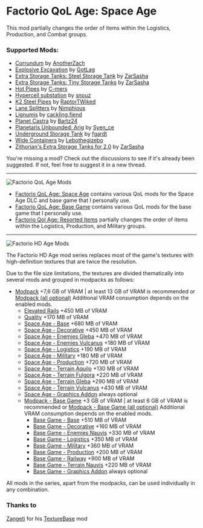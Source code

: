 # Factorio QoL Age: Space Age

This mod partially changes the order of items within the Logistics, Production, and Combat groups.

### Supported Mods:

* [Corrundum](https://mods.factorio.com/mod/corrundum) by [AnotherZach](https://mods.factorio.com/user/AnotherZach)
* [Explosive Excavation](https://mods.factorio.com/mod/Explosive%20Excavation?from=search) by [GotLag](https://mods.factorio.com/user/GotLag)
* [Extra Storage Tanks: Steel Storage Tank](https://mods.factorio.com/mod/est-steel-storage-tank) by [ZarSasha](https://mods.factorio.com/user/ZarSasha)
* [Extra Storage Tanks: Tiny Storage Tanks](https://mods.factorio.com/mod/est-tiny-storage-tank) by [ZarSasha](https://mods.factorio.com/user/ZarSasha)
* [Hot Pipes](https://mods.factorio.com/mod/HotPipes) by [C-mers](https://mods.factorio.com/user/C-mers)
* [Hypercell substation](https://mods.factorio.com/mod/snouz_better_substation) by [snouz](https://mods.factorio.com/user/snouz)
* [K2 Steel Pipes](https://mods.factorio.com/mod/k2-steel-pipes) by [RaptorTWiked](https://mods.factorio.com/user/RaptorTWiked)
* [Lane Splitters](https://mods.factorio.com/mod/lane-splitters) by [Nimphious](https://mods.factorio.com/user/Nimphious)
* [Lignumis](https://mods.factorio.com/mod/lignumis) by [cackling.fiend](https://mods.factorio.com/user/cackling.fiend)
* [Planet Castra](https://mods.factorio.com/mod/castra) by [Bartz24](https://mods.factorio.com/user/Bartz24)
* [Planetaris Unbounded: Arig](https://mods.factorio.com/mod/planetaris-unbounded) by [Syen_ce](https://mods.factorio.com/user/Syen_ce)
* [Underground Storage Tank](https://mods.factorio.com/mod/underground-storage-tank) by [fgardt](https://mods.factorio.com/user/fgardt)
* [Wide Containers](https://mods.factorio.com/mod/wide-steel-chests) by [Lebothegizebo](https://mods.factorio.com/user/Lebothegizebo)
* [Zithorian's Extra Storage Tanks for 2.0](https://mods.factorio.com/mod/zithorian-extra-storage-tanks-port) by [ZarSasha](https://mods.factorio.com/user/ZarSasha)

You're missing a mod? Check out the discussions to see if it's already been suggested. If not, feel free to suggest it in a new thread.

***

![Factorio QoL Age Mods](https://codeberg.org/Ingo_Igel/Factorio_HD_Age_and_Factorio_QoL_Age/raw/branch/main/.gallery/Factorio_QoL_Age_Logo.png)

* [Factorio QoL Age: Space Age](https://mods.factorio.com/mod/factorio_qol_age_space_age)
  contains various QoL mods for the Space Age DLC and base game that I personally use.
* [Factorio QoL Age: Base Game](https://mods.factorio.com/mod/factorio_qol_age_base_game)
  contains various QoL mods for the base game that I personally use.
* [Factorio Qol Age: Resorted Items](https://mods.factorio.com/mod/factorio_qol_age_resorted_items)
  partially changes the order of items within the Logistics, Production, and Military groups.


***

![Factorio HD Age Mods](https://codeberg.org/Ingo_Igel/Factorio_HD_Age_and_Factorio_QoL_Age/raw/branch/main/.gallery/Factorio_HD_Age_Logo.png)

The Factorio HD Age mod series replaces most of the game's textures with high-definition textures that are twice the resolution.

Due to the file size limitations, the textures are divided thematically into several mods and grouped in modpacks as follows:

* [Modpack](https://mods.factorio.com/mod/factorio_hd_age_modpack) +7,6 GB of VRAM | at least 13 GB of VRAM is recommended
  or [Modpack (all optional)](https://mods.factorio.com/mod/factorio_hd_age_modpack_optional) Additional VRAM consumption depends on the enabled mods.
  * [Elevated Rails](https://mods.factorio.com/mod/factorio_hd_age_elevated_rails) +450 MB of VRAM
  * [Quality](https://mods.factorio.com/mod/factorio_hd_age_quality) +170 MB of VRAM
  * [Space Age - Base](https://mods.factorio.com/mod/factorio_hd_age_space_age_base) +680 MB of VRAM
  * [Space Age - Decorative](https://mods.factorio.com/mod/factorio_hd_age_space_age_decorative) +450 MB of VRAM
  * [Space Age - Enemies Gleba](https://mods.factorio.com/mod/factorio_hd_age_space_age_enemies_gleba) +470 MB of VRAM
  * [Space Age - Enemies Vulcanus](https://mods.factorio.com/mod/factorio_hd_age_space_age_enemies_vulcanus) +180 MB of VRAM
  * [Space Age - Logistics](https://mods.factorio.com/mod/factorio_hd_age_space_age_logistics) +190 MB of VRAM
  * [Space Age - Military](https://mods.factorio.com/mod/factorio_hd_age_space_age_military) +180 MB of VRAM
  * [Space Age - Production](https://mods.factorio.com/mod/factorio_hd_age_space_age_production) +720 MB of VRAM
  * [Space Age - Terrain Aquilo](https://mods.factorio.com/mod/factorio_hd_age_space_age_terrain_aquilo) +130 MB of VRAM
  * [Space Age - Terrain Fulgora](https://mods.factorio.com/mod/factorio_hd_age_space_age_terrain_fulgora) +220 MB of VRAM
  * [Space Age - Terrain Gleba](https://mods.factorio.com/mod/factorio_hd_age_space_age_terrain_gleba) +290 MB of VRAM
  * [Space Age - Terrain Vulcanus](https://mods.factorio.com/mod/factorio_hd_age_space_age_terrain_vulcanus) +430 MB of VRAM
  * [Space Age - Graphics Addon](https://mods.factorio.com/mod/factorio_hd_age_space_age_graphics_addon) always optional
  * [Modpack - Base Game](https://mods.factorio.com/mod/factorio_hd_age_modpack_base_game_only) +3 GB of VRAM | at least 6 GB of VRAM is recommended
    or [Modpack - Base Game (all optional)](https://mods.factorio.com/mod/factorio_hd_age_modpack_base_game_optional) Additional VRAM consumption depends on the enabled mods.
    * [Base Game - Base](https://mods.factorio.com/mod/factorio_hd_age_base_game_base) +510 MB of VRAM
    * [Base Game - Decorative](https://mods.factorio.com/mod/factorio_hd_age_base_game_decorative) +160 MB of VRAM
    * [Base Game - Enemies Nauvis](https://mods.factorio.com/mod/factorio_hd_age_base_game_enemies_nauvis) +330 MB of VRAM
    * [Base Game - Logistics](https://mods.factorio.com/mod/factorio_hd_age_base_game_logistics) +350 MB of VRAM
    * [Base Game - Military](https://mods.factorio.com/mod/factorio_hd_age_base_game_military) +360 MB of VRAM
    * [Base Game - Production](https://mods.factorio.com/mod/factorio_hd_age_base_game_production) +200 MB of VRAM
    * [Base Game - Railway](https://mods.factorio.com/mod/factorio_hd_age_base_game_railway) +900 MB of VRAM
    * [Base Game - Terrain Nauvis](https://mods.factorio.com/mod/factorio_hd_age_base_game_terrain_nauvis) +220 MB of VRAM
    * [Base Game - Graphics Addon](https://mods.factorio.com/mod/factorio_hd_age_base_game_graphics_addon) always optional

All mods in the series, apart from the modpacks, can be used individually in any combination.

### Thanks to

[Zangeti](https://mods.factorio.com/user/Zangeti) for his [TextureBase](https://mods.factorio.com/mod/texturebase) mod
